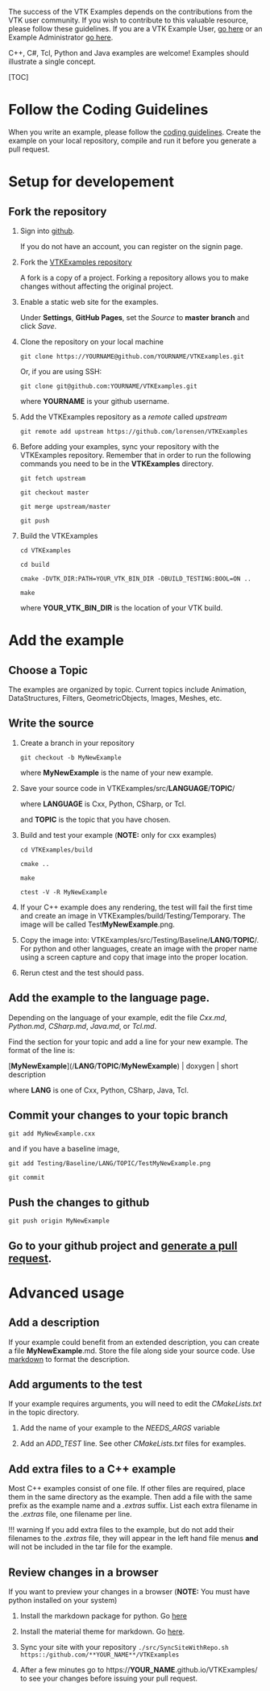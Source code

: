 The success of the VTK Examples depends on the contributions from
the VTK user community. If you wish to contribute to this valuable
resource, please follow these guidelines. If you are a VTK Example
User, [go here](../Instructions/ForUsers) or an Example
Administrator [go here](../Instructions/ForAdministrators).

C++, C#, Tcl, Python and Java examples are welcome! Examples should
illustrate a single concept.

[TOC]

# Follow the Coding Guidelines

When you write an example, please follow the [coding guidelines](../Instructions/Guidelines). Create the example on your local repository, compile and run it before you generate a pull request.

# Setup for developement

## Fork the repository

1. Sign into [github](https://github.com/login).

    If you do not have an account, you can register on the signin page.

2. Fork the [VTKExamples repository](https://github.com/lorensen/VTKExamples)

    A fork is a copy of a project. Forking a repository allows you to make changes without affecting the original project.

3. Enable a static web site for the examples.

    Under **Settings**, **GitHub Pages**, set the *Source* to **master branch** and click *Save*.

4. Clone the repository on your local machine

    ```
    git clone https://YOURNAME@github.com/YOURNAME/VTKExamples.git
    ```

    Or, if you are using SSH:

    ```
    git clone git@github.com:YOURNAME/VTKExamples.git
    ```

    where **YOURNAME** is your github username.

5. Add the VTKExamples repository as a *remote* called *upstream*

    ```
    git remote add upstream https://github.com/lorensen/VTKExamples
    ```

6. Before adding your examples, sync your repository with the VTKExamples repository. Remember that in order to run the following commands you need to be in the **VTKExamples** directory.

    ```
    git fetch upstream
    ```

    ```
    git checkout master
    ```

    ```
    git merge upstream/master
    ```

    ```
    git push
    ```

6. Build the VTKExamples

    ```
    cd VTKExamples
    ```

    ```
    cd build
    ```

    ```
    cmake -DVTK_DIR:PATH=YOUR_VTK_BIN_DIR -DBUILD_TESTING:BOOL=ON ..
    ```

    ```
    make
    ```

    where **YOUR_VTK_BIN_DIR** is the location of your VTK build.

# Add the example

## Choose a Topic

The examples are organized by topic. Current topics include Animation,
DataStructures, Filters, GeometricObjects, Images, Meshes, etc.

## Write the source

1. Create a branch in your repository

    ```
    git checkout -b MyNewExample
    ```

    where **MyNewExample** is the name of your new example.

2. Save your source code in VTKExamples/src/**LANGUAGE**/**TOPIC**/

    where **LANGUAGE** is Cxx, Python, CSharp, or Tcl.

    and **TOPIC** is the topic that you have chosen.

3. Build and test your example (**NOTE:** only for cxx examples)

    ```
    cd VTKExamples/build
    ```

    ```
    cmake ..
    ```

    ```
    make
    ```

    ```
    ctest -V -R MyNewExample
    ```

4. If your C++ example does any rendering, the test will fail the first time and create an image in VTKExamples/build/Testing/Temporary. The image will be called Test**MyNewExample**.png.

5. Copy the image into: VTKExamples/src/Testing/Baseline/**LANG**/**TOPIC**/. For python and other languages, create an image with the proper name using a screen capture and copy that image into the proper location.

6. Rerun ctest and the test should pass.

## Add the example to the language page.

Depending on the language of your example, edit the file *Cxx.md*, *Python.md*, *CSharp.md*, *Java.md*, or *Tcl.md*.

Find the section for your topic and add a line for your new example. The format of the line is:

\[**MyNewExample**\]\(/**LANG**/**TOPIC**/**MyNewExample**\) | doxygen | short description

where **LANG** is one of Cxx, Python, CSharp, Java, Tcl.

## Commit your changes to your topic branch

```
git add MyNewExample.cxx
```

and if you have a baseline image,

```
git add Testing/Baseline/LANG/TOPIC/TestMyNewExample.png
```
```
git commit
```

## Push the changes to github

```
git push origin MyNewExample
```

## Go to your github project and [generate a pull request](https://help.github.com/articles/creating-a-pull-request/).

# Advanced usage

## Add a description

If your example could benefit from an extended description, you can create a file **MyNewExample**.md. Store the file along side your source code. Use [markdown](https://guides.github.com/features/mastering-markdown/) to format the description.

## Add arguments to the test

If your example requires arguments, you will need to edit the *CMakeLists.txt* in the topic directory.

1. Add the name of your example to the *NEEDS_ARGS* variable

2. Add an *ADD_TEST* line. See other *CMakeLists.txt* files for examples.

## Add extra files to a C++ example

Most C++ examples consist of one file. If other files are required,
place them in the same directory as the example. Then add a file with
the same prefix as the example name and a *.extras* suffix. List each
extra filename in the *.extras* file, one filename per line.

!!! warning
    If you add extra files to the example, but do not add their filenames to the *.extras* file, they will appear in the left hand file menus **and** will not be included in the tar file for the example.

## Review changes in a browser

If you want to preview your changes in a browser (**NOTE:** You must have python installed on your system)

  1. Install the markdown package for python. Go [here](https://pythonhosted.org/Markdown/install.html)

  2. Install the material theme for markdown. Go [here](http://squidfunk.github.io/mkdocs-material/#quick-start).

  3. Sync your site with your repository
    ```
    ./src/SyncSiteWithRepo.sh https::/github.com/**YOUR_NAME**/VTKExamples
    ```

  4. After a few minutes go to https://**YOUR_NAME**.github.io/VTKExamples/ to see your changes before issuing your pull request.
